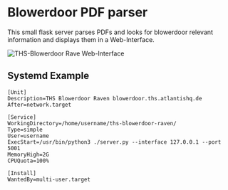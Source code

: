 # Blowerdoor PDF parser
This small flask server parses PDFs and looks for blowerdoor relevant information and displays them in a Web-Interface.

![THS-Blowerdoor Rave Web-Interface](https://m.athq.de/pictures/blowerdoor-raven.png)

## Systemd Example

    [Unit]
    Description=THS Blowerdoor Raven blowerdoor.ths.atlantishq.de
    After=network.target
    
    [Service]
    WorkingDirectory=/home/username/ths-blowerdoor-raven/
    Type=simple
    User=username
    ExecStart=/usr/bin/python3 ./server.py --interface 127.0.0.1 --port 5001
    MemoryHigh=2G
    CPUQuota=100%
    
    [Install]
    WantedBy=multi-user.target
